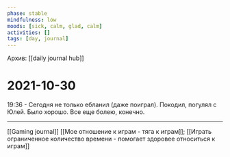 ```yaml
---
phase: stable
mindfulness: low
moods: [sick, calm, glad, calm]
activities: []
tags: [day, journal]
---
```

Архив: [[daily journal hub]]
# 2021-10-30

19:36 - Сегодня не только ебланил (даже поиграл). Покодил, погулял с Юлей. Было хорошо. Все еще болею, конечно.
***
[[Gaming journal]]
[[Мое отношение к играм - тяга к играм]]; 
[[Играть ограниченное количество времени - помогает здоровее относиться к играм]]